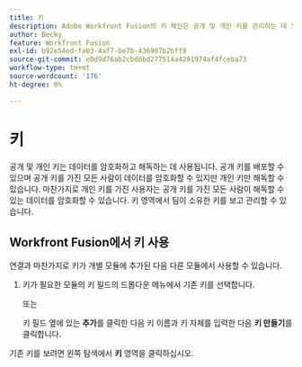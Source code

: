 ```yaml
---
title: 키
description: Adobe Workfront Fusion의 키 체인은 공개 및 개인 키를 관리하는 데 도움이 됩니다. 키는 예를 들어 PGP 메시지를 암호화하거나 해독하기 위해 암호화기 앱에 의해 사용된다.
author: Becky
feature: Workfront Fusion
exl-id: b92e54ed-fa03-4af7-be7b-436907b2bff9
source-git-commit: e0d9d76ab2cbd8bd277514a4291974af4fceba73
workflow-type: tm+mt
source-wordcount: '176'
ht-degree: 0%

---
```


# 키

공개 및 개인 키는 데이터를 암호화하고 해독하는 데 사용됩니다. 공개 키를 배포할 수 있으며 공개 키를 가진 모든 사람이 데이터를 암호화할 수 있지만 개인 키만 해독할 수 있습니다. 마찬가지로 개인 키를 가진 사용자는 공개 키를 가진 모든 사람이 해독할 수 있는 데이터를 암호화할 수 있습니다. 키 영역에서 팀이 소유한 키를 보고 관리할 수 있습니다.

## Workfront Fusion에서 키 사용

연결과 마찬가지로 키가 개별 모듈에 추가된 다음 다른 모듈에서 사용할 수 있습니다.

1. 키가 필요한 모듈의 키 필드의 드롭다운 메뉴에서 기존 키를 선택합니다.

   또는

   키 필드 옆에 있는 **추가**&#x200B;를 클릭한 다음 키 이름과 키 자체를 입력한 다음 **키 만들기**&#x200B;를 클릭합니다.

기존 키를 보려면 왼쪽 탐색에서 **키** 영역을 클릭하십시오.
